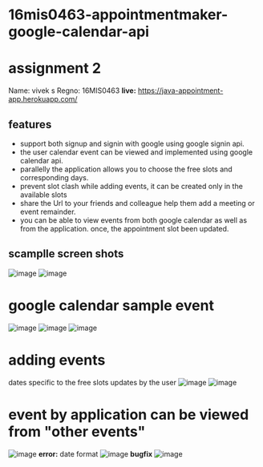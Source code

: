 # 16mis0463-appointmentmaker-google-calendar-api

# assignment 2
Name: vivek s
Regno: 16MIS0463
**live:** https://java-appointment-app.herokuapp.com/

## features
* support both signup and signin with google using google signin api.
* the user calendar event can be viewed and implemented using google calendar api.
* parallelly the application allows you to choose the free slots and corresponding days.
* prevent slot clash while adding events, it can be created only in the available slots
* share the Url to your friends and colleague help them add a meeting or event remainder.
* you can be able to view events from both google calendar as well as from the application. once, the appointment slot been updated.

## scamplle screen shots

![image](https://user-images.githubusercontent.com/64268236/84596894-ebe4b200-ae7d-11ea-891f-2a2fed2bd5c3.png)
![image](https://user-images.githubusercontent.com/64268236/84731940-028f2400-afb8-11ea-824e-83f9c9e94e68.png)
# google calendar sample event 
![image](https://user-images.githubusercontent.com/64268236/84596970-5990de00-ae7e-11ea-81f2-97a0d09de8e0.png)
![image](https://user-images.githubusercontent.com/64268236/84597012-90ff8a80-ae7e-11ea-80ad-4744d41cd717.png)
![image](https://user-images.githubusercontent.com/64268236/84597024-a83e7800-ae7e-11ea-92c9-91f5e2d2404a.png)


# adding events

dates specific to the free slots updates by the user
![image](https://user-images.githubusercontent.com/64268236/84596075-2b5ccf80-ae79-11ea-9778-51e0b3849e62.png)
![image](https://user-images.githubusercontent.com/64268236/84596226-13398000-ae7a-11ea-9216-ba94b2d6a873.png)

# event by application can be viewed from "other events"
![image](https://user-images.githubusercontent.com/64268236/84729814-3ff0b300-afb2-11ea-8748-1f149a760af8.png)
**error:** date format
![image](https://user-images.githubusercontent.com/64268236/84596269-48de6900-ae7a-11ea-9ea2-a0e5643bf38b.png)
**bugfix**
![image](https://user-images.githubusercontent.com/64268236/84729814-3ff0b300-afb2-11ea-8748-1f149a760af8.png)
